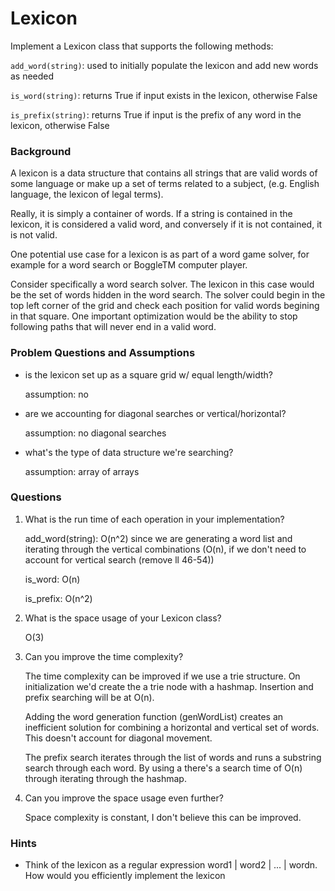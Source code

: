 # Lexicon
Implement a Lexicon class that supports the following methods:

`add_word(string)`: used to initially populate the lexicon and add new words as needed

`is_word(string)`: returns True if input exists in the lexicon, otherwise False

`is_prefix(string)`: returns True if input is the prefix of any word in the lexicon, otherwise
False

### Background

A lexicon is a data structure that contains all strings that are valid words of some language or make up a set of terms related to a subject, (e.g. English language, the lexicon of legal terms).

Really, it is simply a container of words. If a string is contained in the lexicon, it is considered a valid word, and conversely if it is not contained, it is not valid.

One potential use case for a lexicon is as part of a word game solver, for example for a word search or BoggleTM computer player.

Consider specifically a word search solver. The lexicon in this case would be the set of words hidden in the word search. The solver could begin in the top left corner of the grid and check each position for valid words begining in that square. One important optimization would be the
ability to stop following paths that will never end in a valid word.

### Problem Questions and Assumptions
- is the lexicon set up as a square grid w/ equal length/width?
    
    assumption: no

- are we accounting for diagonal searches or vertical/horizontal?

    assumption: no diagonal searches

- what's the type of data structure we're searching? 

    assumption: array of arrays

### Questions
1. What is the run time of each operation in your implementation?

    add_word(string): O(n^2) since we are generating a word list and iterating through the vertical combinations (O(n), if we don't need to account for vertical search (remove ll 46-54))
    
    is_word: O(n)
    
    is_prefix: O(n^2)

2. What is the space usage of your Lexicon class?

    O(3)

3. Can you improve the time complexity?
   
   The time complexity can be improved if we use a trie structure. On initialization we'd create the a trie node with a hashmap. Insertion and prefix searching will be at O(n).

    Adding the word generation function (genWordList) creates an inefficient solution for combining a horizontal and vertical set of words. This doesn't account for diagonal movement.

    The prefix search iterates through the list of words and runs a substring search through each word. By using a there's a search time of O(n) through iterating through the hashmap.

4. Can you improve the space usage even further?
    
    Space complexity is constant, I don't believe this can be improved.

### Hints
* Think of the lexicon as a regular expression word1 | word2 | ... | wordn. How would you
efficiently implement the lexicon